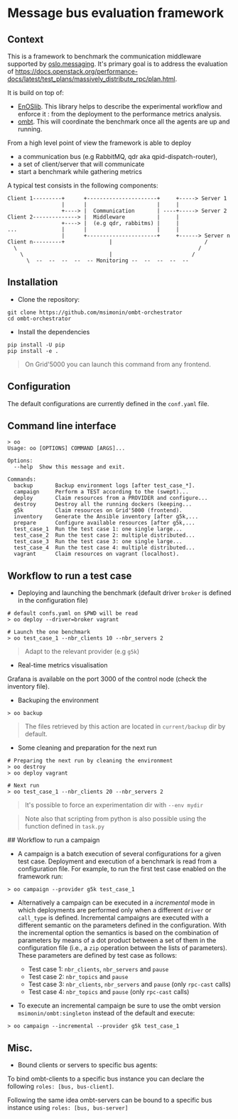 # Message bus evaluation framework

## Context

This is a framework to benchmark the communication middleware supported by [oslo.messaging](https://docs.openstack.org/oslo.messaging/latest/). It's primary goal is to address the evaluation of https://docs.openstack.org/performance-docs/latest/test_plans/massively_distribute_rpc/plan.html.

It is build on top of: 

- [EnOSlib](https://github.com/beyondtheclouds/enoslib). This library helps to describe the experimental workflow and enforce it : from the deployment to the performance metrics analysis.
- [ombt](https://github.com/kgiusti/ombt). This will coordinate the benchmark once all the agents are up and running.

From a high level point of view the framework is able to deploy

* a communication bus (e.g RabbitMQ, qdr aka qpid-dispatch-router), 
* a set of client/server that will communicate
* start a benchmark while gathering metrics


A typical test consists in the following components:

```
Client 1---------+      +----------------------+     +-----> Server 1
                 |      |                      |     |
                 +----> |  Communication       | ----+-----> Server 2
Client 2--------------> |  Middleware          |     |
                 +----> |  (e.g qdr, rabbitms) |     |
...              |      |                      |     |
                 |      +----------------------+     +------> Server n
Client n---------+              |                             /
  \                                                         /
    \                           |                         / 
      \  --  --  --  --  -- Monitoring --  --  --  --  --
```

## Installation

* Clone the repository: 

```
git clone https://github.com/msimonin/ombt-orchestrator
cd ombt-orchestrator
```

* Install the dependencies

```
pip install -U pip
pip install -e .
```

> On Grid'5000 you can launch this command from any frontend.

## Configuration

The default configurations are currently defined in the `conf.yaml` file.

## Command line interface

```
> oo
Usage: oo [OPTIONS] COMMAND [ARGS]...

Options:
  --help  Show this message and exit.

Commands:
  backup       Backup environment logs [after test_case_*].
  campaign     Perform a TEST according to the (swept)...
  deploy       Claim resources from a PROVIDER and configure...
  destroy      Destroy all the running dockers (keeping...
  g5k          Claim resources on Grid'5000 (frontend).
  inventory    Generate the Ansible inventory [after g5k,...
  prepare      Configure available resources [after g5k,...
  test_case_1  Run the test case 1: one single large...
  test_case_2  Run the test case 2: multiple distributed...
  test_case_3  Run the test case 3: one single large...
  test_case_4  Run the test case 4: multiple distributed...
  vagrant      Claim resources on vagrant (localhost).
```

## Workflow to run a test case


* Deploying and launching the benchmark (default driver `broker` is defined in the configuration file)

```
# default confs.yaml on $PWD will be read
> oo deploy --driver=broker vagrant

# Launch the one benchmark
> oo test_case_1 --nbr_clients 10 --nbr_servers 2
```

> Adapt to the relevant provider (e.g `g5k`)

* Real-time metrics visualisation

Grafana is available on the port 3000 of the control node (check the inventory file).

* Backuping the environment

```
> oo backup
```

> The files retrieved by this action are located in `current/backup` dir by default.

* Some cleaning and preparation for the next run

```
# Preparing the next run by cleaning the environment
> oo destroy
> oo deploy vagrant

# Next run
> oo test_case_1 --nbr_clients 20 --nbr_servers 2
```

> It's possible to force an experimentation dir with `--env mydir`

> Note also that scripting from python is also possible using the function defined in `task.py`


## Workflow to run a campaign

* A campaign is a batch execution of several configurations for a given test case.
  Deployment and execution of a benchmark is read from a configuration file. For example,
  to run the first test case enabled on the framework run: 

``` shell
> oo campaign --provider g5k test_case_1
``` 

* Alternatively a campaign can be executed in a _incremental_ mode in which deployments are
  performed only when a different `driver` or `call_type` is defined. Incremental campaigns
  are executed with a different semantic on the parameters defined in the configuration.
  With the incremental option the semantics is based on the combination of parameters by 
  means of a dot product between a set of them in the configuration file (i.e., a `zip` 
  operation between the lists of parameters). These parameters are defined by test case
  as follows:

    * Test case 1: `nbr_clients`, `nbr_servers` and `pause`
    * Test case 2: `nbr_topics` and `pause`
    * Test case 3: `nbr_clients`, `nbr_servers` and `pause` (only `rpc-cast` calls)
    * Test case 4: `nbr_topics` and `pause` (only `rpc-cast` calls)
   
* To execute an incremental campaign be sure to use the ombt version `msimonin/ombt:singleton`
  instead of the default and execute:  

``` shell
> oo campaign --incremental --provider g5k test_case_1
``` 

## Misc.

* Bound clients or servers to specific bus agents:

To bind ombt-clients to a specific bus instance you can declare the following
`roles: [bus, bus-client]`. 

Following the same idea ombt-servers can be bound to a specific bus instance using 
`roles: [bus, bus-server]`
